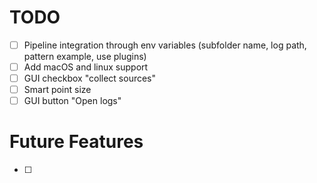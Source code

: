 # TODO

- [ ] Pipeline integration through env variables (subfolder name, log path, pattern example, use plugins)
- [ ] Add macOS and linux support 
- [ ] GUI checkbox "collect sources"
- [ ] Smart point size
- [ ] GUI button "Open logs"

# Future Features

- [ ] 